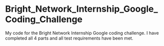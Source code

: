 # Bright_Network_Internship_Google_Coding_Challenge
My code for the Bright Network Internship Google coding challenge. I have completed all 4 parts and all test requirements have been met.
